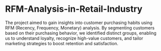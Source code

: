 # RFM-Analysis-in-Retail-Industry
 The project aimed to gain insights into customer purchasing habits using RFM (Recency, Frequency, Monetary) analysis. By segmenting customers based on their purchasing behavior, we identified distinct groups, enabling us to understand loyalty, recognize high-value customers, and tailor marketing strategies to boost retention and satisfaction.
